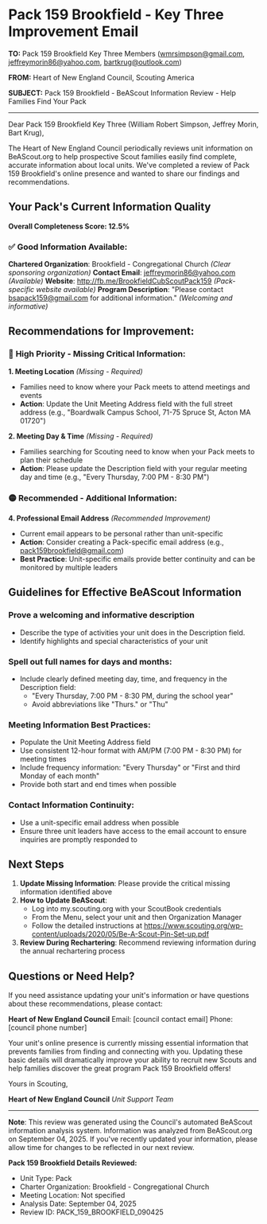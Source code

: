 # Pack 159 Brookfield - Key Three Improvement Email

**TO:** Pack 159 Brookfield Key Three Members (wmrsimpson@gmail.com, jeffreymorin86@yahoo.com, bartkrug@outlook.com)

**FROM:** Heart of New England Council, Scouting America

**SUBJECT:** Pack 159 Brookfield - BeAScout Information Review - Help Families Find Your Pack

---

Dear Pack 159 Brookfield Key Three (William Robert Simpson, Jeffrey  Morin, Bart  Krug),

The Heart of New England Council periodically reviews unit information on BeAScout.org to help prospective Scout families easily find complete, accurate information about local units. We've completed a review of Pack 159 Brookfield's online presence and wanted to share our findings and recommendations.

## Your Pack's Current Information Quality

**Overall Completeness Score: 12.5%**

### ✅ **Good Information Available:**
**Chartered Organization**: Brookfield - Congregational Church *(Clear sponsoring organization)*
**Contact Email**: jeffreymorin86@yahoo.com *(Available)*
**Website**: http://fb.me/BrookfieldCubScoutPack159 *(Pack-specific website available)*
**Program Description**: "Please contact bsapack159@gmail.com for additional information." *(Welcoming and informative)*

## Recommendations for Improvement:

### 🔴 **High Priority - Missing Critical Information:**

**1. Meeting Location** *(Missing - Required)*
- Families need to know where your Pack meets to attend meetings and events
- **Action**: Update the Unit Meeting Address field with the full street address (e.g., "Boardwalk Campus School, 71-75 Spruce St, Acton MA 01720")

**2. Meeting Day & Time** *(Missing - Required)*
- Families searching for Scouting need to know when your Pack meets to plan their schedule
- **Action**: Please update the Description field with your regular meeting day and time (e.g., "Every Thursday, 7:00 PM - 8:30 PM")

### 🟡 **Recommended - Additional Information:**

**4. Professional Email Address** *(Recommended Improvement)*
- Current email appears to be personal rather than unit-specific
- **Action**: Consider creating a Pack-specific email address (e.g., pack159brookfield@gmail.com)
- **Best Practice**: Unit-specific emails provide better continuity and can be monitored by multiple leaders

## Guidelines for Effective BeAScout Information

### **Prove a welcoming and informative description**
- Describe the type of activities your unit does in the Description field.
- Identify highlights and special characteristics of your unit

### **Spell out full names for days and months:**
- Include clearly defined meeting day, time, and frequency in the Description field:
  - "Every Thursday, 7:00 PM - 8:30 PM, during the school year"
  - Avoid abbreviations like "Thurs." or "Thu"

### **Meeting Information Best Practices:**
- Populate the Unit Meeting Address field
- Use consistent 12-hour format with AM/PM (7:00 PM - 8:30 PM) for meeting times
- Include frequency information: "Every Thursday" or "First and third Monday of each month"
- Provide both start and end times when possible

### **Contact Information Continuity:**
- Use a unit-specific email address when possible
- Ensure three unit leaders have access to the email account to ensure inquiries are promptly responded to

## Next Steps

1. **Update Missing Information**: Please provide the critical missing information identified above
2. **How to Update BeAScout**: 
   - Log into my.scouting.org with your ScoutBook credentials
   - From the Menu, select your unit and then Organization Manager
   - Follow the detailed instructions at
     https://www.scouting.org/wp-content/uploads/2020/05/Be-A-Scout-Pin-Set-up.pdf
3. **Review During Rechartering**: Recommend reviewing information during the annual rechartering process

## Questions or Need Help?

If you need assistance updating your unit's information or have questions about these recommendations, please contact:

**Heart of New England Council**
Email: [council contact email]
Phone: [council phone number]

Your unit's online presence is currently missing essential information that prevents families from finding and connecting with you. Updating these basic details will dramatically improve your ability to recruit new Scouts and help families discover the great program Pack 159 Brookfield offers!

Yours in Scouting,

**Heart of New England Council**
*Unit Support Team*

---

**Note**: This review was generated using the Council's automated BeAScout information analysis system. Information was analyzed from BeAScout.org on September 04, 2025. If you've recently updated your information, please allow time for changes to be reflected in our next review.

**Pack 159 Brookfield Details Reviewed:**
- Unit Type: Pack
- Charter Organization: Brookfield - Congregational Church
- Meeting Location: Not specified
- Analysis Date: September 04, 2025
- Review ID: PACK_159_BROOKFIELD_090425